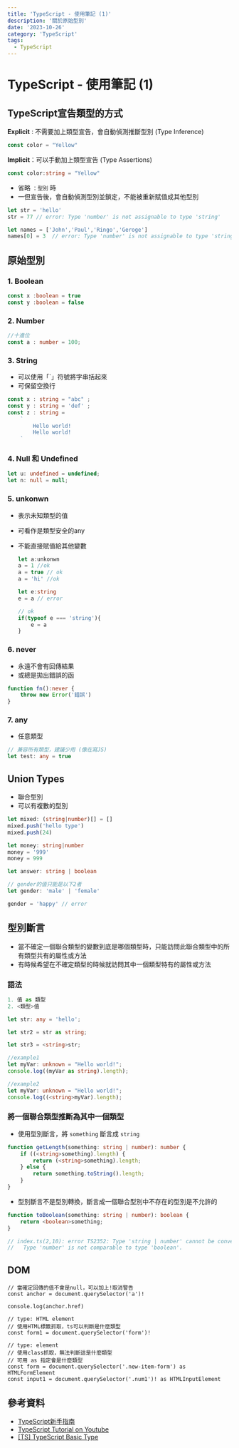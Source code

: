 ```yaml
---
title: 'TypeScript - 使用筆記 (1)'
description: '關於原始型別'
date: '2023-10-26'
category: 'TypeScript'
tags:
  - TypeScript
---
```


# TypeScript - 使用筆記 (1)

## TypeScript宣告類型的方式

**Explicit** : 不需要加上類型宣告，會自動偵測推斷型別 (Type Inference)

```ts
const color = "Yellow"
```

**Implicit**：可以手動加上類型宣告 (Type Assertions)

```ts
const color:string = "Yellow"
```

- 省略 `：型別` 時
- 一但宣告後，會自動偵測型別並鎖定，不能被重新賦值成其他型別

```ts
let str = 'hello'
str = 77 // error: Type 'number' is not assignable to type 'string'

let names = ['John','Paul','Ringo','Geroge']
names[0] = 3  // error: Type 'number' is not assignable to type 'string'
```

## 原始型別


### 1. Boolean

```ts
const x :boolean = true
const y :boolean = false
```

### 2. Number

```ts
//十進位
const a : number = 100;
```

### 3. String
- 可以使用「`」符號將字串括起來
- 可保留空換行

```ts
const x : string = "abc" ;
const y : string = 'def' ;
const z : string = 
    `
        Hello world!
        Hello world!
    `
```

### 4. Null 和 Undefined
```ts
let u: undefined = undefined;
let n: null = null;
```



### 5. unkonwn 
- 表示未知類型的值
- 可看作是類型安全的any
- 不能直接賦值給其他變數
    
    ```ts
    let a:unkonwn
    a = 1 //ok
    a = true // ok
    a = 'hi' //ok
    
    let e:string
    e = a // error
    
    // ok
    if(typeof e === 'string'){
    	e = a 
    }
    ```
    
### 6. never 
- 永遠不會有回傳結果
- 或總是拋出錯誤的函

```ts
function fn():never {
	throw new Error('錯誤')
}
```


### 7. any  
- 任意類型

```ts
// 兼容所有類型，建議少用 (像在寫JS)
let test: any = true
```


## Union Types 
- 聯合型別
- 可以有複數的型別

```ts
let mixed: (string|number)[] = []
mixed.push('hello type')
mixed.push(24)

let money: string|number
money = '999'
money = 999

let answer: string | boolean

// gender的值只能是以下2者
let gender: 'male' | 'female' 

gender = 'happy' // error
```

## 型別斷言
- 當不確定一個聯合類型的變數到底是哪個類型時，只能訪問此聯合類型中的所有類型共有的屬性或方法
- 有時候希望在不確定類型的時候就訪問其中一個類型特有的屬性或方法

### 語法
```ts
1. 值 as 類型   
2. <類型>值
```

```ts
let str: any = 'hello';

let str2 = str as string;

let str3 = <string>str;
```

```ts
//example1
let myVar: unknown = "Hello world!";
console.log((myVar as string).length);

//example2
let myVar: unknown = "Hello world!";
console.log((<string>myVar).length);
```

### 將一個聯合類型推斷為其中一個類型

- 使用型別斷言，將 `something` 斷言成 `string`

```ts
function getLength(something: string | number): number {
    if ((<string>something).length) {
        return (<string>something).length;
    } else {
        return something.toString().length;
    }
}
```

- 型別斷言不是型別轉換，斷言成一個聯合型別中不存在的型別是不允許的

```ts
function toBoolean(something: string | number): boolean {
    return <boolean>something;
}

// index.ts(2,10): error TS2352: Type 'string | number' cannot be converted to type 'boolean'.
//   Type 'number' is not comparable to type 'boolean'.
```

## DOM

```tsx
// 當確定回傳的值不會是null，可以加上!取消警告
const anchor = document.querySelector('a')!

console.log(anchor.href)
```

```tsx
// type: HTML element
// 使用HTML標籤抓取，ts可以判斷是什麼類型
const form1 = document.querySelector('form')!

// type: element
// 使用class抓取，無法判斷這是什麼類型
// 可用 as 指定會是什麼類型
const form = document.querySelector('.new-item-form') as HTMLFormElement
const input1 = document.querySelector('.num1')! as HTMLInputElement
```




## 參考資料
- [TypeScript新手指南](https://willh.gitbook.io/typescript-tutorial/)
- [TypeScript Tutorial on Youtube](https://www.youtube.com/watch?v=2pZmKW9-I_k&list=PL4cUxeGkcC9gUgr39Q_yD6v-bSyMwKPUI&index=2)
- [[TS] TypeScript Basic Type](https://pjchender.dev/typescript/ts-basic-types/)